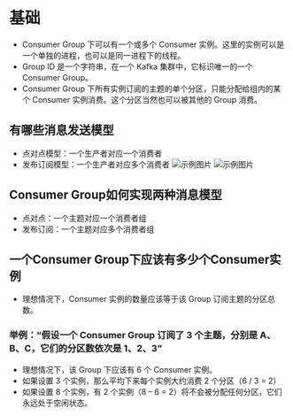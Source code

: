 # 基础
 - Consumer Group 下可以有一个或多个 Consumer 实例。这里的实例可以是一个单独的进程，也可以是同一进程下的线程。
 - Group ID 是一个字符串，在一个 Kafka 集群中，它标识唯一的一个 Consumer Group。
 - Consumer Group 下所有实例订阅的主题的单个分区，只能分配给组内的某个 Consumer 实例消费。这个分区当然也可以被其他的 Group 消费。

## 有哪些消息发送模型
 - 点对点模型：一个生产者对应一个消费者
 - 发布订阅模型：一个生产者对应多个消费者
![示例图片](./images/点对点.png)
![示例图片](./images/发布订阅.png)

## Consumer Group如何实现两种消息模型
 - 点对点：一个主题对应一个消费者组
 - 发布订阅：一个主题对应多个消费者组

## 一个Consumer Group下应该有多少个Consumer实例
 - 理想情况下，Consumer 实例的数量应该等于该 Group 订阅主题的分区总数。
  
### 举例：“假设一个 Consumer Group 订阅了 3 个主题，分别是 A、B、C，它们的分区数依次是 1、2、3”
 - 理想情况下，该 Group 下应该有 6 个 Consumer 实例。
 - 如果设置 3 个实例，那么平均下来每个实例大约消费 2 个分区（6 / 3 = 2）
 - 如果设置 8 个实例，有 2 个实例（8 – 6 = 2）将不会被分配任何分区，它们永远处于空闲状态。